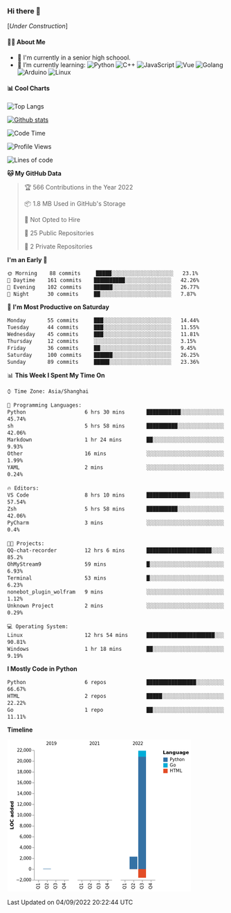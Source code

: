 ### Hi there 👋

\[*Under Construction*\]

<!--
**NoNormalCreeper/NoNormalCreeper** is a ✨ _special_ ✨ repository because its `README.md` (this file) appears on your GitHub profile.

Here are some ideas to get you started:

- 🔭 I’m currently working on ...
- 🌱 I’m currently learning ...
- 👯 I’m looking to collaborate on ...
- 🤔 I’m looking for help with ...
- 💬 Ask me about ...
- 📫 How to reach me: ...
- 😄 Pronouns: ...
- ⚡ Fun fact: ...
-->

#### 👩‍💻 About Me

- 🏫 I'm currently in a senior high schoool.
- 🌱 I’m currently learning: 
![Python](https://img.shields.io/badge/-Python-blue?style=flat-square&logo=Python&logoColor=fff)
![C++](https://img.shields.io/badge/-C%2B%2B-00599C?style=flat-square&logo=C%2B%2B&logoColor=fff)
![JavaScript](https://img.shields.io/badge/-JavaScript-ffca18?style=flat-square&logo=JavaScript&logoColor=fff)
![Vue](https://img.shields.io/badge/-Vue-4FC08D?style=flat-square&logo=Vue.js&logoColor=fff)
![Golang](https://img.shields.io/badge/-Go-007d9c?style=flat-square&logo=Go&logoColor=fff)
![Arduino](https://img.shields.io/badge/-Arduino-00979D?style=flat-square&logo=Arduino&logoColor=fff)
![Linux](https://img.shields.io/badge/-Linux-FCC624?style=flat-square&logo=Linux&logoColor=fff)

#### 📊 Cool Charts

![Top Langs](https://github-readme-stats.vercel.app/api/top-langs/?username=NoNormalCreeper&layout=compact)

[![Github stats](https://github-readme-stats.vercel.app/api?username=NoNormalCreeper&show_icons=true)](https://github.com/anuraghazra/github-readme-stats)

<!--START_SECTION:waka-->
![Code Time](http://img.shields.io/badge/Code%20Time-80%20hrs%2022%20mins-blue)

![Profile Views](http://img.shields.io/badge/Profile%20Views-4-blue)

![Lines of code](https://img.shields.io/badge/From%20Hello%20World%20I%27ve%20Written-23%20Thousand%20lines%20of%20code-blue)

**🐱 My GitHub Data** 

> 🏆 566 Contributions in the Year 2022
 > 
> 📦 1.8 MB Used in GitHub's Storage 
 > 
> 🚫 Not Opted to Hire
 > 
> 📜 25 Public Repositories 
 > 
> 🔑 2 Private Repositories  
 > 
**I'm an Early 🐤** 

```text
🌞 Morning    88 commits     █████░░░░░░░░░░░░░░░░░░░░   23.1% 
🌆 Daytime    161 commits    ██████████░░░░░░░░░░░░░░░   42.26% 
🌃 Evening    102 commits    ██████░░░░░░░░░░░░░░░░░░░   26.77% 
🌙 Night      30 commits     ██░░░░░░░░░░░░░░░░░░░░░░░   7.87%

```
📅 **I'm Most Productive on Saturday** 

```text
Monday       55 commits     ███░░░░░░░░░░░░░░░░░░░░░░   14.44% 
Tuesday      44 commits     ███░░░░░░░░░░░░░░░░░░░░░░   11.55% 
Wednesday    45 commits     ███░░░░░░░░░░░░░░░░░░░░░░   11.81% 
Thursday     12 commits     ░░░░░░░░░░░░░░░░░░░░░░░░░   3.15% 
Friday       36 commits     ██░░░░░░░░░░░░░░░░░░░░░░░   9.45% 
Saturday     100 commits    ██████░░░░░░░░░░░░░░░░░░░   26.25% 
Sunday       89 commits     █████░░░░░░░░░░░░░░░░░░░░   23.36%

```


📊 **This Week I Spent My Time On** 

```text
⌚︎ Time Zone: Asia/Shanghai

💬 Programming Languages: 
Python                   6 hrs 30 mins       ███████████░░░░░░░░░░░░░░   45.74% 
sh                       5 hrs 58 mins       ██████████░░░░░░░░░░░░░░░   42.06% 
Markdown                 1 hr 24 mins        ██░░░░░░░░░░░░░░░░░░░░░░░   9.93% 
Other                    16 mins             ░░░░░░░░░░░░░░░░░░░░░░░░░   1.99% 
YAML                     2 mins              ░░░░░░░░░░░░░░░░░░░░░░░░░   0.24%

🔥 Editors: 
VS Code                  8 hrs 10 mins       ██████████████░░░░░░░░░░░   57.54% 
Zsh                      5 hrs 58 mins       ██████████░░░░░░░░░░░░░░░   42.06% 
PyCharm                  3 mins              ░░░░░░░░░░░░░░░░░░░░░░░░░   0.4%

🐱‍💻 Projects: 
QQ-chat-recorder         12 hrs 6 mins       █████████████████████░░░░   85.2% 
OhMyStream9              59 mins             █░░░░░░░░░░░░░░░░░░░░░░░░   6.93% 
Terminal                 53 mins             █░░░░░░░░░░░░░░░░░░░░░░░░   6.23% 
nonebot_plugin_wolfram   9 mins              ░░░░░░░░░░░░░░░░░░░░░░░░░   1.12% 
Unknown Project          2 mins              ░░░░░░░░░░░░░░░░░░░░░░░░░   0.29%

💻 Operating System: 
Linux                    12 hrs 54 mins      ██████████████████████░░░   90.81% 
Windows                  1 hr 18 mins        ██░░░░░░░░░░░░░░░░░░░░░░░   9.19%

```

**I Mostly Code in Python** 

```text
Python                   6 repos             ████████████████░░░░░░░░░   66.67% 
HTML                     2 repos             █████░░░░░░░░░░░░░░░░░░░░   22.22% 
Go                       1 repo              ██░░░░░░░░░░░░░░░░░░░░░░░   11.11%

```


**Timeline**

![Chart not found](https://raw.githubusercontent.com/NoNormalCreeper/NoNormalCreeper/main/charts/bar_graph.png) 


 Last Updated on 04/09/2022 20:22:44 UTC
<!--END_SECTION:waka-->

